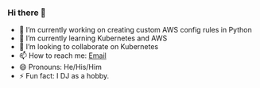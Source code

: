 ### Hi there 👋


- 🔭 I’m currently working on creating custom AWS config rules in Python
- 🌱 I’m currently learning Kubernetes and AWS
- 👯 I’m looking to collaborate on Kubernetes
- 📫 How to reach me: [Email](amarpreet.singh1985@gmail.com)
- 😄 Pronouns: He/His/Him
- ⚡ Fun fact: I DJ as a hobby. 

